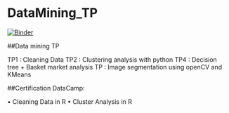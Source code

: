 # DataMining_TP
[![Binder](https://mybinder.org/badge_logo.svg)](https://mybinder.org/v2/gh/ghadaghanney/DataMining_TP/main)

##Data mining TP

  TP1 : Cleaning Data
  TP2 : Clustering analysis with python
  TP4 : Decision tree + Basket market analysis
  TP  :  Image segmentation using openCV and KMeans

##Certification DataCamp:

  • Cleaning Data in R
  • Cluster Analysis in R
